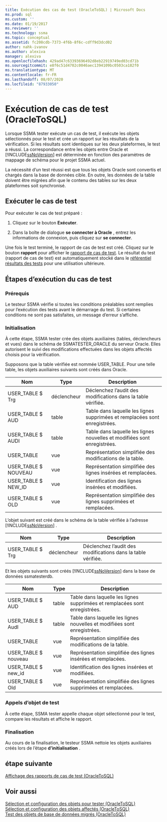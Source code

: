 ```yaml
---
title: Exécution des cas de test (OracleToSQL) | Microsoft Docs
ms.prod: sql
ms.custom: ''
ms.date: 01/19/2017
ms.reviewer: ''
ms.technology: ssma
ms.topic: conceptual
ms.assetid: fc208cdb-7373-4f6b-8f6c-cdff9d3dcd02
author: nahk-ivanov
ms.author: alexiva
manager: alexiva
ms.openlocfilehash: 429ad47c63393696492d8eb22919749ed03cd71b
ms.sourcegitcommit: e8f6c51d4702c0046aec1394109bc0503ca182f0
ms.translationtype: MT
ms.contentlocale: fr-FR
ms.lasthandoff: 08/07/2020
ms.locfileid: "87933050"
---
```

# <a name="running-test-cases-oracletosql"></a>Exécution de cas de test (OracleToSQL)
Lorsque SSMA tester exécute un cas de test, il exécute les objets sélectionnés pour le test et crée un rapport sur les résultats de la vérification. Si les résultats sont identiques sur les deux plateformes, le test a réussi. La correspondance entre les objets entre Oracle et [!INCLUDE[ssNoVersion](../../includes/ssnoversion-md.md)] est déterminée en fonction des paramètres de mappage de schéma pour le projet SSMA actuel.  
  
La nécessité d’un test réussi est que tous les objets Oracle sont convertis et chargés dans la base de données cible. En outre, les données de la table doivent être migrées afin que le contenu des tables sur les deux plateformes soit synchronisé.  
  
## <a name="run-test-case"></a>Exécuter le cas de test  
Pour exécuter le cas de test préparé :  
  
1.  Cliquez sur le bouton **Exécuter**.  
  
2.  Dans la boîte de dialogue **se connecter à Oracle** , entrez les informations de connexion, puis cliquez sur **se connecter**.  
  
Une fois le test terminé, le rapport de cas de test est créé. Cliquez sur le bouton **rapport** pour afficher le [rapport de cas de test](viewing-test-case-reports-oracletosql.md). Le résultat du test (rapport de cas de test) est automatiquement stocké dans le [référentiel résultats des tests](using-test-repositories-oracletosql.md) pour une utilisation ultérieure.  
  
## <a name="test-case-execution-steps"></a>Étapes d’exécution du cas de test  
  
### <a name="prerequisites"></a>Prérequis  
Le testeur SSMA vérifie si toutes les conditions préalables sont remplies pour l’exécution des tests avant le démarrage du test. Si certaines conditions ne sont pas satisfaites, un message d’erreur s’affiche.  
  
### <a name="initialization"></a>Initialisation  
À cette étape, SSMA tester crée des objets auxiliaires (tables, déclencheurs et vues) dans le schéma de SSMATESTER_ORACLE du serveur Oracle. Elles autorisent le suivi des modifications effectuées dans les objets affectés choisis pour la vérification.  
  
Supposons que la table vérifiée est nommée USER_TABLE. Pour une telle table, les objets auxiliaires suivants sont créés dans Oracle.  
  
|Nom|Type|Description|  
|-|-|-|  
|USER_TABLE $ Trg|déclencheur|Déclenchez l’audit des modifications dans la table vérifiée.|  
|USER_TABLE $ AUD|table|Table dans laquelle les lignes supprimées et remplacées sont enregistrées.|  
|USER_TABLE $ AUDI|table|Table dans laquelle les lignes nouvelles et modifiées sont enregistrées.|  
|USER_TABLE|vue|Représentation simplifiée des modifications de la table.|  
|USER_TABLE $ NOUVEAU|vue|Représentation simplifiée des lignes insérées et remplacées.|  
|USER_TABLE $ NEW_ID|vue|Identification des lignes insérées et modifiées.|  
|USER_TABLE $ OLD|vue|Représentation simplifiée des lignes supprimées et remplacées.|  
  
L’objet suivant est créé dans le schéma de la table vérifiée à l’adresse [!INCLUDE[ssNoVersion](../../includes/ssnoversion-md.md)] .  
  
|Nom|Type|Description|  
|-|-|-|  
|USER_TABLE $ Trg|déclencheur|Déclenchez l’audit des modifications dans la table vérifiée.|  
  
Et les objets suivants sont créés [!INCLUDE[ssNoVersion](../../includes/ssnoversion-md.md)] dans la base de données ssmatesterdb.  
  
|Nom|Type|Description|  
|-|-|-|  
|USER_TABLE $ AUD|table|Table dans laquelle les lignes supprimées et remplacées sont enregistrées.|  
|USER_TABLE $ AudI|table|Table dans laquelle les lignes nouvelles et modifiées sont enregistrées.|  
|USER_TABLE|vue|Représentation simplifiée des modifications de la table.|  
|USER_TABLE $ nouveau|vue|Représentation simplifiée des lignes insérées et remplacées.|  
|USER_TABLE $ new_id|vue|Identification des lignes insérées et modifiées.|  
|USER_TABLE $ Old|vue|Représentation simplifiée des lignes supprimées et remplacées.|  
  
### <a name="test-object-calls"></a>Appels d’objet de test  
À cette étape, SSMA tester appelle chaque objet sélectionné pour le test, compare les résultats et affiche le rapport.  
  
### <a name="finalization"></a>Finalisation  
Au cours de la finalisation, le testeur SSMA nettoie les objets auxiliaires créés lors de l’étape **d’initialisation** .  
  
## <a name="next-step"></a>étape suivante  
[Affichage des rapports de cas de test &#40;OracleToSQL&#41;](../../ssma/oracle/viewing-test-case-reports-oracletosql.md)  
  
## <a name="see-also"></a>Voir aussi  
[Sélection et configuration des objets pour tester &#40;OracleToSQL&#41;](../../ssma/oracle/selecting-and-configuring-objects-to-test-oracletosql.md)  
[Sélection et configuration des objets affectés &#40;OracleToSQL&#41;](../../ssma/oracle/selecting-and-configuring-affected-objects-oracletosql.md)  
[Test des objets de base de données migrés &#40;OracleToSQL&#41;](../../ssma/oracle/testing-migrated-database-objects-oracletosql.md)  
  
